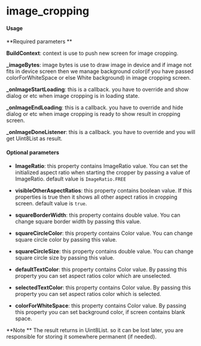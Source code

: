 # image_cropping

#### Usage

**Required parameters **

**BuildContext**: context is use to push new screen for image cropping.

**_imageBytes**: image bytes is use to draw image in device and if image not fits in device screen then we manage background color(if you have passed colorForWhiteSpace or else White background) in image cropping screen.

**_onImageStartLoading**: this is a callback. you have to override and show dialog or etc when image cropping is in loading state.

**_onImageEndLoading**: this is a callback. you have to override and hide dialog or etc when image cropping is ready to show result in cropping screen.

**_onImageDoneListener**: this is a callback. you have to override and you will get Uint8List as result.

#### Optional parameters

- **ImageRatio**: this property contains ImageRatio value. You can set the initialized aspect ratio when starting the cropper by passing a value of ImageRatio. default value is `ImageRatio.FREE`

- **visibleOtherAspectRatios**: this property contains boolean value. If this properties is true then it shows all other aspect ratios in cropping screen. default value is `true`.

- **squareBorderWidth**: this property contains double value. You can change square border width by passing this value.

- **squareCircleColor**: this property contains Color value. You can change square circle color by passing this value.

- **squareCircleSize**: this property contains double value. You can change square circle size by passing this value.

- **defaultTextColor**: this property contains Color value. By passing this property you can set aspect ratios color which are unselected.

- **selectedTextColor**: this property contains Color value. By passing this property you can set aspect ratios color which is selected.

- **colorForWhiteSpace**: this property contains Color value. By passing this property you can set background color, if screen contains blank space.

**Note **
The result returns in Uint8List. so it can be lost later, you are responsible for storing it somewhere permanent (if needed).